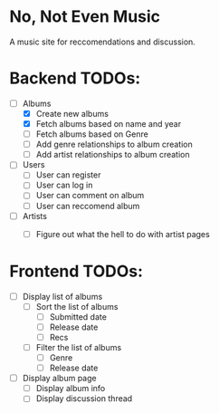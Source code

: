 No, Not Even Music
==================

A music site for reccomendations and discussion.


Backend TODOs:
==============
- [ ] Albums
    - [x] Create new albums
    - [x] Fetch albums based on name and year
    - [ ] Fetch albums based on Genre
    - [ ] Add genre relationships to album creation
    - [ ] Add artist relationships to album creation

- [ ] Users
    - [ ] User can register
    - [ ] User can log in
    - [ ] User can comment on album
    - [ ] User can reccomend album

- [ ] Artists
    - [ ] Figure out what the hell to do with artist pages


Frontend TODOs:
===============
- [ ] Display list of albums
    - [ ] Sort the list of albums
        - [ ] Submitted date
        - [ ] Release date
        - [ ] Recs
    - [ ] Filter the list of albums
        - [ ] Genre
        - [ ] Release date

- [ ] Display album page
    - [ ] Display album info
    - [ ] Display discussion thread

